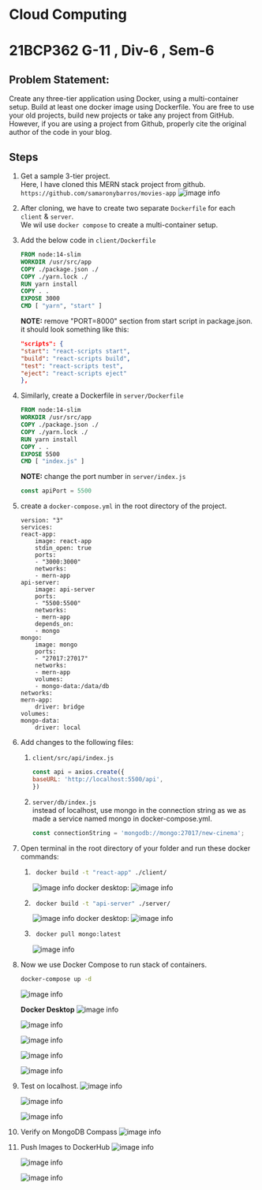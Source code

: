 # Cloud Computing
# 21BCP362 G-11 , Div-6 , Sem-6

## Problem Statement:
Create any three-tier application using Docker, using a multi-container setup. Build at least one docker image using Dockerfile. You are free to use your old projects, build new projects or take any project from GitHub. However, if you are using a project from Github, properly cite the original author of the code in your blog. 

## Steps 

1. Get a sample 3-tier project. <br>
    Here, I have cloned this MERN stack project from github.
    ``` https://github.com/samaronybarros/movies-app ```
    ![image info](./ss/1.png)

2. After cloning, we have to create two separate ``` Dockerfile ``` for each ``` client ``` & ``` server ```. <br>
We wil use ``` docker compose ``` to create a multi-container setup.

3. Add the below code in ``` client/Dockerfile ```
    ```Dockerfile 
    FROM node:14-slim
    WORKDIR /usr/src/app 
    COPY ./package.json ./ 
    COPY ./yarn.lock ./ 
    RUN yarn install 
    COPY . . 
    EXPOSE 3000 
    CMD [ "yarn", "start" ] 
    ```
    <b>NOTE:</b> remove "PORT=8000" section from start script in package.json. <br>
    it should look something like this:
    ```json
    "scripts": {
    "start": "react-scripts start",
    "build": "react-scripts build",
    "test": "react-scripts test",
    "eject": "react-scripts eject"
    },
    ```

4. Similarly, create a Dockerfile in ``` server/Dockerfile ``` 
    ```Dockerfile 
    FROM node:14-slim
    WORKDIR /usr/src/app
    COPY ./package.json ./
    COPY ./yarn.lock ./
    RUN yarn install
    COPY . .
    EXPOSE 5500
    CMD [ "index.js" ] 
    ```
    <b>NOTE:</b> change the port number in ``` server/index.js ```
    ```js
    const apiPort = 5500
    ```

5. create a ``` docker-compose.yml ``` in the root directory of the project.
    ```docker
    version: "3"
    services:
    react-app:
        image: react-app
        stdin_open: true
        ports: 
        - "3000:3000"
        networks:
        - mern-app
    api-server:
        image: api-server
        ports:
        - "5500:5500"
        networks:
        - mern-app
        depends_on:
        - mongo
    mongo:
        image: mongo
        ports:
        - "27017:27017"
        networks:
        - mern-app
        volumes:
        - mongo-data:/data/db
    networks:
    mern-app:
        driver: bridge
    volumes:
    mongo-data:
        driver: local
    ```

6. Add changes to the following files:
    1. ``` client/src/api/index.js ```
        ```js
        const api = axios.create({
        baseURL: 'http://localhost:5500/api',
        })
        ```
    2. ``` server/db/index.js ``` <br>
        instead of localhost, use mongo in the connection string as we as made a service named mongo in docker-compose.yml.
        ```js
        const connectionString = 'mongodb://mongo:27017/new-cinema';
        ```

7. Open terminal in the root directory of your folder and run these docker commands: <br>
    1. ```bash 
        docker build -t "react-app" ./client/ 
        ```
        ![image info](./ss/react_build.png)
        docker desktop:
        ![image info](./ss/docker_react_image.png)

    2. ```bash
        docker build -t "api-server" ./server/  
        ```
        ![image info](./ss/api_server_build.png)
        docker desktop:
        ![image info](./ss/docker_api_server.png)

    3. ```bash
        docker pull mongo:latest
        ```
        ![image info](./ss/docker_pull_mongo_latest.png)

8. Now we use Docker Compose to run stack of containers.
    ```bash
    docker-compose up -d
    ```
    ![image info](./ss/compose.png)<br>

    <b>Docker Desktop</b>
    ![image info](./ss/docker_desktop_container.png)

    ![image info](./ss/docker_volume.png)

    ![image info](./ss/container_api.png)

    ![image info](./ss/mongo_container.png)

    ![image info](./ss/react_container.png)

9. Test on localhost.
    ![image info](./ss/Create_movie.png)

    ![image info](./ss/movie_insertion.png)

    ![image info](./ss/Inserted_movie.png)

10. Verify on MongoDB Compass
    ![image info](./ss/movie_mongo.png)

11. Push Images to DockerHub
    ![image info](./ss/dockerhub_frontend_push.png)

    ![image info](./ss/docker_hub_backend_push.png)

    ![image info](./ss/dockerhub.png)